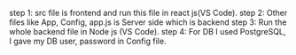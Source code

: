 step 1: src file is frontend and run this file in react js(VS Code).
step 2: Other files like App, Config, app.js is Server side which is backend 
step 3: Run the whole backend file in Node js (VS Code).
step 4: For DB I used PostgreSQL, I gave my DB user, password in Config file.
